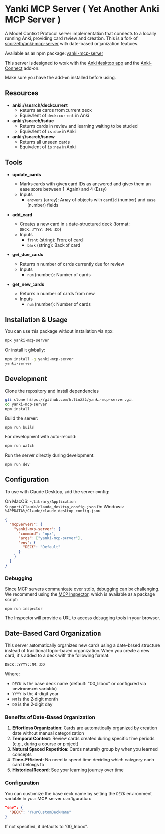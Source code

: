 # Yanki MCP Server ( Yet Another Anki MCP Server )

A Model Context Protocol server implementation that connects to a locally running Anki, providing card review and creation. This is a fork of [scorzeth/anki-mcp-server](https://github.com/scorzeth/anki-mcp-server) with date-based organization features.

Available as an npm package: [yanki-mcp-server](https://www.npmjs.com/package/yanki-mcp-server)

This server is designed to work with the [Anki desktop app](https://apps.ankiweb.net/) and the [Anki-Connect](https://foosoft.net/projects/anki-connect/) add-on.

Make sure you have the add-on installed before using.

## Resources
- **anki://search/deckcurrent**
  - Returns all cards from current deck
  - Equivalent of `deck:current` in Anki
- **anki://search/isdue**
  - Returns cards in review and learning waiting to be studied
  - Equivalent of `is:due` in Anki
- **anki://search/isnew**
  - Returns all unseen cards 
  - Equivalent of `is:new` in Anki

## Tools
- **update_cards**
  - Marks cards with given card IDs as answered and gives them an ease score between 1 (Again) and 4 (Easy)
  - Inputs:
    - `answers` (array): Array of objects with `cardId` (number) and `ease` (number) fields

- **add_card**
  - Creates a new card in a date-structured deck (format: `DECK::YYYY::MM::DD`)
  - Inputs:
    - `front` (string): Front of card
    - `back` (string): Back of card

- **get_due_cards**
  - Returns n number of cards currently due for review
  - Inputs:
    - `num` (number): Number of cards

- **get_new_cards**
  - Returns n number of cards from new
  - Inputs:
    - `num` (number): Number of cards

## Installation & Usage

You can use this package without installation via npx:

```bash
npx yanki-mcp-server
```

Or install it globally:

```bash
npm install -g yanki-mcp-server
yanki-server
```

## Development

Clone the repository and install dependencies:

```bash
git clone https://github.com/htlin222/yanki-mcp-server.git
cd yanki-mcp-server
npm install
```

Build the server:
```bash
npm run build
```

For development with auto-rebuild:
```bash
npm run watch
```

Run the server directly during development:
```bash
npm run dev
```

## Configuration 

To use with Claude Desktop, add the server config:

On MacOS: `~/Library/Application Support/Claude/claude_desktop_config.json`
On Windows: `%APPDATA%/Claude/claude_desktop_config.json`

```json
{
  "mcpServers": {
    "yanki-mcp-server": {
      "command": "npx",
      "args": ["yanki-mcp-server"],
      "env": {
        "DECK": "Default"
      }
    }
  }
}
```

### Debugging

Since MCP servers communicate over stdio, debugging can be challenging. We recommend using the [MCP Inspector](https://github.com/modelcontextprotocol/inspector), which is available as a package script:

```bash
npm run inspector
```

The Inspector will provide a URL to access debugging tools in your browser.

## Date-Based Card Organization

This server automatically organizes new cards using a date-based structure instead of traditional topic-based organization. When you create a new card, it's added to a deck with the following format:

```
DECK::YYYY::MM::DD
```

Where:
- `DECK` is the base deck name (default: "00_Inbox" or configured via environment variable)
- `YYYY` is the 4-digit year
- `MM` is the 2-digit month
- `DD` is the 2-digit day

### Benefits of Date-Based Organization

1. **Effortless Organization**: Cards are automatically organized by creation date without manual categorization
2. **Temporal Context**: Review cards created during specific time periods (e.g., during a course or project)
3. **Natural Spaced Repetition**: Cards naturally group by when you learned concepts
4. **Time-Efficient**: No need to spend time deciding which category each card belongs to
5. **Historical Record**: See your learning journey over time

### Configuration

You can customize the base deck name by setting the `DECK` environment variable in your MCP server configuration:

```json
"env": {
  "DECK": "YourCustomDeckName"
}
```

If not specified, it defaults to "00_Inbox".
